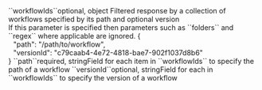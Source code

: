 <tr><td>``workflowIds``</td><td>optional, object</td>
<td>Filtered response by a collection of workflows specified by its path and optional version<br/>
If this parameter is specified then parameters such as ``folders`` and ``regex`` where applicable are ignored.</td>
<td> {
  <div style="padding-left:10px;">"path": "/path/to/workflow",</div>
  <div style="padding-left:10px;">"versionId": "c79caab4-4e72-4818-bae7-902f1037d8b6"</div>
  }</td>
<td></td>
</tr>
<tr><td style="padding-left:20px;">``path``</td><td>required, string</td><td>Field for each item in ``workflowIds`` to specify the path of a workflow</td><td></td><td></td></tr>
<tr><td style="padding-left:20px;">``versionId``</td><td>optional, string</td><td>Field for each in ``workflowIds`` to specify the version of a workflow</td><td></td><td></td></tr>
